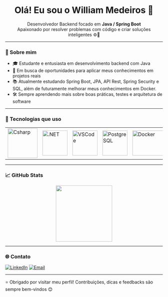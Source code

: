 <h1 align="center">Olá! Eu sou o William Medeiros 👋</h1>

<p align="center">
  Desenvolvedor Backend focado em <strong>Java / Spring Boot</strong> <br>
  Apaixonado por resolver problemas com código e criar soluções inteligentes ⚙️🚀
</p>

---
### 📌 Sobre mim

- 🎓 Estudante e entusiasta em desenvolvimento backend com Java  
- 💼 Em busca de oportunidades para aplicar meus conhecimentos em projetos reais  
- 📚 Atualmente estudando Spring Boot, JPA, API Rest, Spring Security e SQL, além de futuramente melhorar meus conhecimentos em Docker. 
- 🛠️ Sempre aprendendo mais sobre boas práticas, testes e arquitetura de software  

---

### 🚀 Tecnologias que uso

<table align="center">
  <tr>
    <td><img src="https://images.icon-icons.com/2415/PNG/512/csharp_plain_logo_icon_146577.png" alt="Csharp" width="95" height="95" /></td>
    <td><img src="https://upload.wikimedia.org/wikipedia/commons/0/0e/Microsoft_.NET_logo.png" alt=".NET" width="80" height="80" /></td>
    <td><img src="https://upload.wikimedia.org/wikipedia/commons/thumb/9/9a/Visual_Studio_Code_1.35_icon.svg/2048px-Visual_Studio_Code_1.35_icon.svg.png" alt="VSCode" width="80" height="80" /></td>
    <td><img src="https://upload.wikimedia.org/wikipedia/commons/thumb/2/29/Postgresql_elephant.svg/993px-Postgresql_elephant.svg.png" alt="PostgreSQL" width="80" height="80" /></td>
    <td><img src="https://miro.medium.com/v2/resize:fit:601/1*e8u6teTHyalPejIBauj4Jw.png" alt="Docker" width="100" height="80" /></td>
    <td><img src="https://img.icons8.com/m_rounded/512/FFFFFF/github.png" alt="GitHub" width="95" height="95" /></td>
  </tr>
</table>

---

### 📈 GitHub Stats

<div align="center">
 <img height="180em" src="https://github-readme-stats.vercel.app/api?username=willdotnetio&show_icons=true&theme=tokyonight&include_all_commits=true&count_private=true"/>
</div>

---

### 🌐 Contato

[![LinkedIn](https://img.shields.io/badge/LinkedIn-blue?style=for-the-badge&logo=linkedin&logoColor=white)](https://www.linkedin.com/in/william-medeiros-santos)
[![Email](https://img.shields.io/badge/Email-D14836?style=for-the-badge&logo=gmail&logoColor=white)](willmedeiiross@gmail.com)

---

⭐ Obrigado por visitar meu perfil! Contribuições, dicas e feedbacks são sempre bem-vindos 😊
